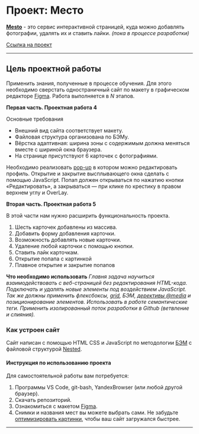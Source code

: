 # **Проект: Место**

[**Mesto**](https://dimpaz.github.io/mesto/index.html) - это сервис интерактивной страницей, куда можно добавлять фотографии, удалять их и ставить лайки. _(пока в процессе разработки)_

[Ссылка на проект](https://dimpaz.github.io/mesto/index.html)

---

## Цель проектной работы

Применить знания, полученные в процессе обучения. Для этого необходимо сверстать одностраничный сайт по макету в графическом редакторе [Figma](https://www.figma.com/file/2cn9N9jSkmxD84oJik7xL7/JavaScript.-Sprint-4?node-id=0%3A1). Работа выполняется в _N_ этапов.

**Первая часть. Проектная работа 4**

Основные требования

- Внешний вид сайта соответствует макету.
- Файловая структура организована по БЭМу.
- Вёрстка адаптивная: ширина зоны с содержимым должна меняться вместе с шириной окна браузера.
- На странице присутствуют 6 карточек с фотографиями.

Необходимо реализовать [pop-up](https://ru.wikipedia.org/wiki/Всплывающее_окно) в котором можно редактировать профиль. Открытие и закрытие высплывающего окна сделать с помощью JavaScript. Попап должен открываться по нажатию кнопки «Редактировать», а закрываться — при клике по крестику в правом верхнем углу и OverLay.

**Вторая часть. Проектная работа 5**

В этой части нам нужно расширить функциональность проекта.

1. Шесть карточек добавлены из массива.
2. Добавить форму добавления карточки.
3. Возможность добавлять новые карточки.
4. Удаление любой карточки с помощью кнопки.
5. Ставить лайк карточкам.
6. Открытие попапа с картинкой
7. Плавное открытие и закрытие попапов

**Что необходимо использовать**
_Главня задача научиться взаимодействовать с веб-страницей без редактирования HTML-кода. Подключать и удалять новые элементы под воздействием JavaScript. Так же должны применить флексбоксы, [grid](https://doka.guide/css/grid-guide/), БЭМ, [дерективы @media](https://doka.guide/css/media/) и позиционирование элементов. Использовать в работе семантические теги. Применить изолированный поток разработки в Github (ветвление и слияния)._

### Как устроен сайт

Сайт написан с помощью HTML CSS и JavaScript по методологии [БЭМ](https://ru.bem.info/ "Блок Элемент Модификатор") с файловой структурой [Nested](https://ru.bem.info/methodology/filestructure/#nested "Классическая схема организации файловой структуры БЭМ").

#### Инструкция по использованию проекта

Для самостоятельной работы вам потребуется:

1. Программы VS Code, git-bash, YandexBrowser (или любой другой браузер).
2. Скачать репозиторий.
3. Ознакомиться с макетом [Figma](https://www.figma.com/file/2cn9N9jSkmxD84oJik7xL7/JavaScript.-Sprint-4?node-id=0%3A1).
4. Снимки и названия мест вы можете выбрать сами. Не забудьте [оптимизировать картинки](https://tinypng.com/), чтобы ваш сайт загружался быстрее.

---
